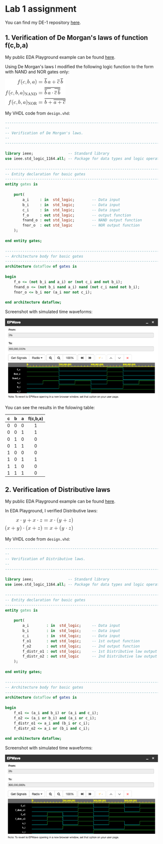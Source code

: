 # Lab 1 assignment

You can find my DE-1 repository [here](https://github.com/xshele01/Digital-electronics-1).

## 1. Verification of De Morgan's laws of function f(c,b,a)

My public EDA Playground example can be found [here](https://www.edaplayground.com/x/Z5Sb).

Using De Morgan's laws I modified the following logic function to the form with NAND and NOR gates only:

![De Morgan's laws](Images/equations.png) 

My VHDL code from `design.vhd`:

```vhdl
------------------------------------------------------------------------
--
-- Verification of De Morgan's laws.
--
------------------------------------------------------------------------

library ieee;                -- Standard library
use ieee.std_logic_1164.all; -- Package for data types and logic operations

------------------------------------------------------------------------
-- Entity declaration for basic gates
------------------------------------------------------------------------
entity gates is

    port(
        a_i     : in  std_logic;        -- Data input
        b_i     : in  std_logic;        -- Data input
        c_i     : in  std_logic;        -- Data input
        f_o     : out std_logic;        -- output function
        fnand_o : out std_logic;        -- NAND output function
        fnor_o  : out std_logic         -- NOR output function
    );
    
end entity gates;

------------------------------------------------------------------------
-- Architecture body for basic gates
------------------------------------------------------------------------
architecture dataflow of gates is

begin
    f_o <= (not b_i and a_i) or (not c_i and not b_i);
    fnand_o <= (not b_i nand a_i) nand (not c_i nand not b_i);
    fnor_o <= b_i nor (a_i nor not c_i);
    
end architecture dataflow;
```

Screenshot with simulated time waveforms:

![Screenshot with simulated time waveforms](Images/screenshot_de_morgans_laws.png) 

You can see the results in the folowing table:

| **c** | **b** |**a** | **f(c,b,a)** |
| :-: | :-: | :-: | :-: |
| 0 | 0 | 0 | 1 |
| 0 | 0 | 1 | 1 |
| 0 | 1 | 0 | 0 |
| 0 | 1 | 1 | 0 |
| 1 | 0 | 0 | 0 |
| 1 | 0 | 1 | 1 |
| 1 | 1 | 0 | 0 |
| 1 | 1 | 1 | 0 |

## 2. Verification of Distributive laws

My public EDA Playground example can be found [here](https://www.edaplayground.com/x/AKjK).

In EDA Playground, I verified Distributive laws:

![Distributive laws](Images/distributives.png)

My VHDL code from `design.vhd`:

```vhdl
------------------------------------------------------------------------
--
-- Verification of Distributive laws.
--
------------------------------------------------------------------------

library ieee;                -- Standard library
use ieee.std_logic_1164.all; -- Package for data types and logic operations

------------------------------------------------------------------------
-- Entity declaration for basic gates
------------------------------------------------------------------------
entity gates is

    port(
        a_i    	   : in  std_logic;     -- Data input
        b_i        : in  std_logic;     -- Data input
        c_i        : in  std_logic;     -- Data input
        f_o1       : out std_logic;    	-- 1st output function
        f_o2   	   : out std_logic;    	-- 2nd output function
        f_distr_o1 : out std_logic;    	-- 1st Distributive law output function
        f_distr_o2 : out std_logic      -- 2nd Distributive law output function
    );
    
end entity gates;

------------------------------------------------------------------------
-- Architecture body for basic gates
------------------------------------------------------------------------
architecture dataflow of gates is

begin
    f_o1 <= (a_i and b_i) or (a_i and c_i);
    f_o2 <= (a_i or b_i) and (a_i or c_i);
    f_distr_o1 <= a_i and (b_i or c_i);
    f_distr_o2 <= a_i or (b_i and c_i);
    
end architecture dataflow;
```

Screenshot with simulated time waveforms:

![Screenshot with simulated time waveforms](Images/screenshot_distributive_laws.png)